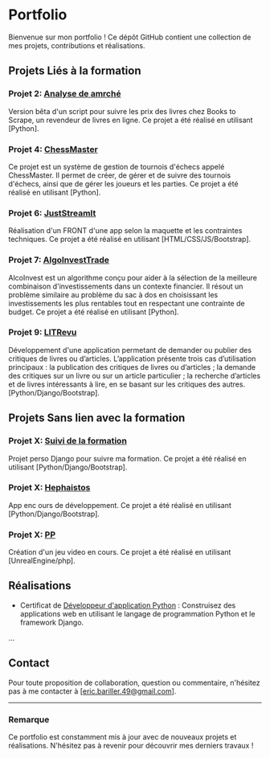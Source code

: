 # Portfolio

Bienvenue sur mon portfolio ! Ce dépôt GitHub contient une collection de mes projets, contributions et réalisations.

## Projets Liés à la formation

### Projet 2: [Analyse de amrché](https://github.com/Thorrien/Projet-1-Utilisez-les-bases-de-Python-pour-l-analyse-de-march-)
Version bêta d'un script pour suivre les prix des livres chez Books to Scrape, un revendeur de livres en ligne. Ce projet a été réalisé en utilisant [Python].

### Projet 4: [ChessMaster](https://github.com/Thorrien/Projet4_chessmaster)
Ce projet est un système de gestion de tournois d'échecs appelé ChessMaster. Il permet de créer, de gérer et de suivre des tournois d'échecs, ainsi que de gérer les joueurs et les parties. Ce projet a été réalisé en utilisant [Python].

### Projet 6: [JustStreamIt](https://github.com/Thorrien/JustStreamIt)
Réalisation d'un FRONT d'une app selon la maquette et les contraintes techniques. Ce projet a été réalisé en utilisant [HTML/CSS/JS/Bootstrap].

### Projet 7: [AlgoInvestTrade](https://github.com/Thorrien/AlgoInvest-Trade)
AlcoInvest est un algorithme conçu pour aider à la sélection de la meilleure combinaison d'investissements dans un contexte financier. Il résout un problème similaire au problème du sac à dos en choisissant les investissements les plus rentables tout en respectant une contrainte de budget. Ce projet a été réalisé en utilisant [Python].

### Projet 9: [LITRevu](https://github.com/Thorrien/LITRevu)
Développement d'une application permetant de demander ou publier des critiques de livres ou d’articles. L’application présente trois cas d’utilisation principaux :
la publication des critiques de livres ou d’articles ; la demande des critiques sur un livre ou sur un article particulier ; la recherche d’articles et de livres intéressants à lire, en se basant sur les critiques des autres.[Python/Django/Bootstrap].

## Projets Sans lien avec la formation

### Projet X: [Suivi de la formation](https://github.com/Thorrien/Portfolio_OC)
Projet perso Django pour suivre ma formation. Ce projet a été réalisé en utilisant [Python/Django/Bootstrap].

### Projet X: [Hephaistos](lien_vers_le_projet)
App enc ours de développement. Ce projet a été réalisé en utilisant [Python/Django/Bootstrap].

### Projet X: [PP](lien_vers_le_projet)
Création d'un jeu video en cours. Ce projet a été réalisé en utilisant [UnrealEngine/php].


## Réalisations

- Certificat de [Développeur d'application Python](https://openclassrooms.com/fr/paths/879-developpeur-dapplication-python) : Construisez des applications web en utilisant le langage de programmation Python et le framework Django.

...

## Contact

Pour toute proposition de collaboration, question ou commentaire, n'hésitez pas à me contacter à [eric.bariller.49@gmail.com].

---

### Remarque

Ce portfolio est constamment mis à jour avec de nouveaux projets et réalisations. N'hésitez pas à revenir pour découvrir mes derniers travaux !